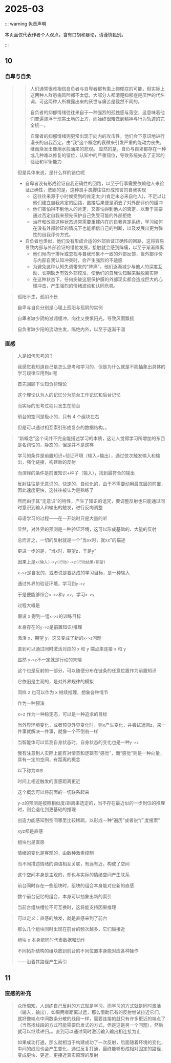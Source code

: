 # 2025-03

::: warning 免责声明

本页面仅代表作者个人观点，含有口胡和暴论，请谨慎甄别。

:::

## 10

### 自卑与自负

> >人们通常很难相信自负者与自卑者都有患上抑郁症的可能，但实际上这两种人群患病风险都不太低，大部分人都清楚抑郁症是厌世的代名词，可这两种人所裸露出来的厌世与痛苦是截然不同的。
> >
> > 自负者的抑郁情绪往往来自于一种强烈的孤独感与落空，这意味着他们普遍漂浮于现实土地的上方，而始终很难做到精神与行为轨迹的完全统一。
> >
> > 自卑者的抑郁情绪则更常出现于向内的攻击性，他们会下意识地进行漫长的自我否定，由“我”这个概念的衰微来引发严重的能动力丧失，继而焕发出像潮水般涌来的悲观。
> 显然的是，自负与自卑都存在一种或几种难以修复的错位，认知中的严重错位，导致系统失去了正常的验证和平衡能力
>
> 但是具体来说，是什么样的错位呢
>
> - 自卑者没有形成验证自我正确性的回路，以至于行事需要依赖他人来验证正确性，悲剧的是，这种畏手畏脚往往形成预言的自我实现
>   - 这往往来源于小时候受到的肯定太少(肯定未必来自他人)，不足以让他们建立自我肯定的回路，直接后果便是消去了对外部评价的缓冲
>   - 他们害怕得不到他人的肯定，又害怕得到他人的否定，以至于需要通过否定自我来预先保护自己免受可能的外部拒绝
>   - 治疗和改善这种状态通常需要重建内在的自我肯定系统，学习如何在没有外部验证的情况下也能相信自己的判断，以及发展出更为弹性的自我评价方式。
> - 自负者也类似，他们没有形成合适的外部验证正确性的回路，这将容易导致内部与外部验证的错位发展，接触就会感到阵痛，以至于渐渐隔离
>   - 他们倾向于排斥或忽视与自我形象不一致的外部反馈，当外部评价与内部自我认知冲突时，会产生强烈的不适感
>   - 为避免这种认知失调带来的"阵痛"，他们逐渐减少与他人的深度互动，长期缺乏有效外部校准，使他们的自我认知越来越脱离实际
>   - 在这种状态下，任何突破这层保护膜的外部现实都会造成巨大的心理冲击，产生强烈的情绪波动和认同危机。

> 孤阳不生，孤阴不长
>
> 自卑与自负分别是心理上孤阳与孤阴的实例
>
> 自卑者缺少阴的滋润缓冲，向往又畏惧阳光，导致风雨飘摇
>
> 自负者缺少阳的流动生发，隔绝内外，以至于逐渐干涸

### 直感

> 人是如何思考的？
>
> 我感觉我知道自己是怎么思考和学习的，但是为什么就是不能抽象出具体的学习规律应用到ai呢

> 首先回顾下认知负荷理论
>
> 这个理论认为人的记忆分为前台工作记忆和后台记忆
>
> 而实际的思考过程只发生在前台
>
> 前台的空间是极小的，只有 4 个组块左右
>
> 但是可以通过相互索引形成复杂的数据结构。。

> “新概念”这个词并不完全能描述学习的本质，这让人觉得学习所增加的东西是名词性的，静态的，但是并不是这样
>
> 学习的条件是前置知识+验证环境（输入+输出），通过依次触发输入和输出，强化链接，构建新的反射
>
> 而演绎的条件是前置知识+种子（输入），找到最符合的输出
>
> 反射往往是无意识的、快速的、自动化的，由于不需要动用最底层的前置，因此速度更快，这往往被认为是熟练了
>
> 然而由于其“无意识”的特性，产生了知识的诅咒，要调整反射也只能通过同时意识到输入和输出的触发，进行反向调整

> 母语学习的过程——在一开始时只是大量的听
>
> 显然，对外界的预测是一种验证环境，这可以形成基础的、大量的反射

> 总而言之，一切的反射就是一个“当xx时，就xx”的描述
>
> 更进一步的是，“当x时，期望z，于是y”
>
> 因果上是`x(输入)->y(行动)->z(行动结果/期望)`
>
> `x->z`是自发的，或者说是要达成的学习目标，是一种输入
>
> 通过外界的验证环境，学习到`y->z`
>
> 于是便能够综合`x->z`和`y->z`，学习`x->y`
>
> 过程大概是
>
> 假设 x 得到一组`x->z`的训练目标
>
> 本身存在的`y->z`是前置知识/推理
>
> 激活 x，期望 y，这又变成了新的`x->z`问题
>
> 直到可以通过同时激活对应的 x 和 y 端点来连接 x 和 y

> 显然 `y->z`不一定就是行动的末端
>
> 这个也是反射的一部分，可以随便分布在链条的任意位置作为前置知识
>
> 它依旧是主观的，是对外界规律的模拟

> 同样 z 也可以作为 x 继续推理，想象各种情节
>
> 作为一种预演

> x=z 作为一种稳定态，可以是一种追求的目标
>
> 当外界环境变化，或者预见外界变化时，则x产生变化，并尝试返回z，来一件事就解决一件事，就像一个不倒翁一样

> 当智能体可以监测自身状态时，自身状态的变化也是一种`y->z`

> 我有注意到人实际上能有对情景和逻辑有“感觉”，而“感觉”则是一种向量，具有一定的空间，有距离的概念
>
> 以下称为`直感`
>
> 时间上相近触发的直感距离更近
>
> 这个概念可以将前面的一切联系起来

> y-z的预测是按照相似度/距离来选定的，当不存在最近似的一步到位的推理时，则会退化到更基础的推理

> 创造力能感知到空间哪里比较稀疏，以形成一种“遍历”或者说“广度搜索”

> xyz都是直感
>
> 组块也是直感

> 情绪的变化是客观的，由数种激素控制
>
> 而不同描述情绪的词语相互关联，有远有近，构成了空间
>
> 这个空间本身是主观的，却也与实际的情绪空间产生联系

> 前台同时存在一些组块时，组块的组合本身能对应新的直感
>
> 数个前台记忆的组合，本身可以抽象出新的索引
>
> 当前台组块槽位不可互换时，这将能支持因果推理

> 可以定义：直感的触发，就是直感来到了前台
>
> 那么几个组块同时出现在前台的频次越多，它们越接近

> 组块 x 本身能同时代表数据和动作
>
> 不同拓扑结构的组块放到前台的不同位置本身能对应各种操作
>
> ——沿着其路径产生索引

## 11

### 直感的补充

> 众所周知，人训练自己反射的方式就是学习，而学习的方式就是同时激活（输入，输出），如果两者距离过远，那么借助已有的反射尝试拉近它们，就好像端点中间数条分散的线段一样，需要连接的就只有许多更近的端点了（当然找线段的方式可能需要启发式的方式，但是这是另一个问题），然后就可以继续递归。。直到可以通过同时激活输入输出相连接为止
>
> 如果成功打通，那么就相当于构建成功了一次反射，后面随着环境的变化，中间的线段也会产生变化，通过反复打通，最终能够形成相对固定的路径，变成更快、更近、更接近真实原理的反射
